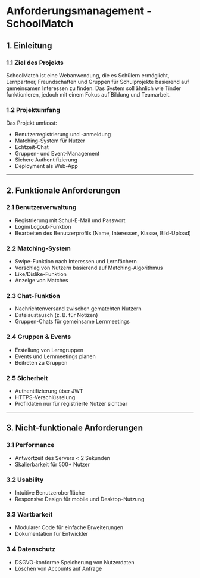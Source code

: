 # Anforderungsmanagement - SchoolMatch

## 1. Einleitung
### 1.1 Ziel des Projekts
SchoolMatch ist eine Webanwendung, die es Schülern ermöglicht, Lernpartner, Freundschaften und Gruppen für Schulprojekte basierend auf gemeinsamen Interessen zu finden. Das System soll ähnlich wie Tinder funktionieren, jedoch mit einem Fokus auf Bildung und Teamarbeit.

### 1.2 Projektumfang
Das Projekt umfasst:
- Benutzerregistrierung und -anmeldung
- Matching-System für Nutzer
- Echtzeit-Chat
- Gruppen- und Event-Management
- Sichere Authentifizierung
- Deployment als Web-App

---
## 2. Funktionale Anforderungen
### 2.1 Benutzerverwaltung
- Registrierung mit Schul-E-Mail und Passwort
- Login/Logout-Funktion
- Bearbeiten des Benutzerprofils (Name, Interessen, Klasse, Bild-Upload)

### 2.2 Matching-System
- Swipe-Funktion nach Interessen und Lernfächern
- Vorschlag von Nutzern basierend auf Matching-Algorithmus
- Like/Dislike-Funktion
- Anzeige von Matches

### 2.3 Chat-Funktion
- Nachrichtenversand zwischen gematchten Nutzern
- Dateiaustausch (z. B. für Notizen)
- Gruppen-Chats für gemeinsame Lernmeetings

### 2.4 Gruppen & Events
- Erstellung von Lerngruppen
- Events und Lernmeetings planen
- Beitreten zu Gruppen

### 2.5 Sicherheit
- Authentifizierung über JWT
- HTTPS-Verschlüsselung
- Profildaten nur für registrierte Nutzer sichtbar

---
## 3. Nicht-funktionale Anforderungen
### 3.1 Performance
- Antwortzeit des Servers < 2 Sekunden
- Skalierbarkeit für 500+ Nutzer

### 3.2 Usability
- Intuitive Benutzeroberfläche
- Responsive Design für mobile und Desktop-Nutzung

### 3.3 Wartbarkeit
- Modularer Code für einfache Erweiterungen
- Dokumentation für Entwickler

### 3.4 Datenschutz
- DSGVO-konforme Speicherung von Nutzerdaten
- Löschen von Accounts auf Anfrage

